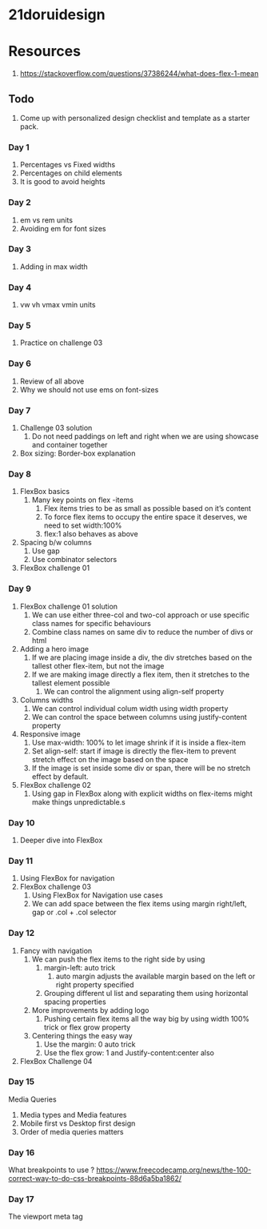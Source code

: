 # 21doruidesign

# Resources
1. https://stackoverflow.com/questions/37386244/what-does-flex-1-mean

## Todo
1. Come up with personalized design checklist and template as a starter pack.

### Day 1
1. Percentages vs Fixed widths
2. Percentages on child elements
3. It is good to avoid heights

### Day 2
1. em vs rem units
2. Avoiding em for font sizes

### Day 3
1. Adding in max width

### Day 4
1. vw vh vmax vmin units

### Day 5
1. Practice on challenge 03

### Day 6
1. Review of all above
2. Why we should not use ems on font-sizes

### Day 7
1. Challenge 03 solution
   1. Do not need paddings on left and right when we are using showcase and container together
2. Box sizing: Border-box explanation

### Day 8
1. FlexBox basics
   1. Many key points on flex -items
      1. Flex items tries to be as small as possible based on it’s content
      2. To force flex items to occupy the entire space it deserves, we need to set width:100%
      3. flex:1 also behaves as above
2. Spacing b/w columns
   1. Use gap
   2. Use combinator selectors
3. FlexBox challenge 01

### Day 9
1. FlexBox challenge 01 solution
   1. We can use either three-col and two-col approach or use specific class names for specific behaviours
   2. Combine class names on same div to reduce the number of divs or html
2. Adding a hero image
   1. If we are placing image inside a div, the div stretches based on the tallest other flex-item, but not the image
   2. If we are making image directly a flex item, then it stretches to the tallest element possible
      1. We can control the alignment using align-self property
3. Columns widths
   1. We can control individual colum width using width property
   2. We can control the space between columns using justify-content property
4. Responsive image
   1. Use max-width: 100% to let image shrink if it is inside a flex-item
   2. Set align-self: start if image is directly the flex-item to prevent stretch effect on the image based on the space
   3. If the image is set inside some div or span, there will be no stretch effect by default.
5. FlexBox challenge 02
   1. Using gap in FlexBox along with explicit widths on flex-items might make things unpredictable.s

### Day 10
1. Deeper dive into FlexBox

### Day 11
1. Using FlexBox for navigation
2. FlexBox challenge 03
   1. Using FlexBox for Navigation use cases
   2. We can add space between the flex items using margin right/left, gap or .col + .col selector

### Day 12
1. Fancy with navigation
   1. We can push the flex items to the right side by using
      1. margin-left: auto trick
         1. auto margin adjusts the available margin based on the left or right property specified
      2. Grouping different ul list and separating them using horizontal spacing properties
   2. More improvements by adding logo
      1. Pushing certain flex items all the way big by using width 100% trick or flex grow property
   3. Centering things the easy way
      1. Use the margin: 0 auto trick
      2. Use the flex grow: 1 and Justify-content:center also
2. FlexBox Challenge 04

### Day 15
Media Queries
1. Media types and Media features
2. Mobile first vs Desktop first design
3. Order of media queries matters

### Day 16
What breakpoints to use ?
https://www.freecodecamp.org/news/the-100-correct-way-to-do-css-breakpoints-88d6a5ba1862/


### Day 17
The viewport meta tag
<meta name="viewport" content="width=device-width, initial-scale=1.0">
